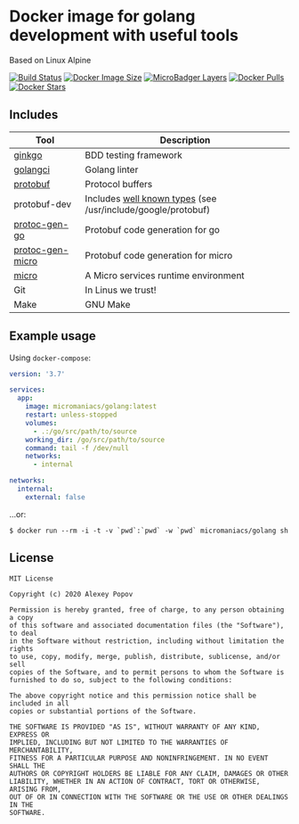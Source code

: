 # Docker image for golang development with useful tools
Based on Linux Alpine

[![Build Status](https://travis-ci.com/micromaniacs/golang.svg?branch=master)](https://travis-ci.com/micromaniacs/golang)
[![Docker Image Size](https://img.shields.io/docker/image-size/micromaniacs/golang)](https://hub.docker.com/r/micromaniacs/golang)
[![MicroBadger Layers](https://img.shields.io/microbadger/layers/micromaniacs/golang)](https://hub.docker.com/r/micromaniacs/golang)
[![Docker Pulls](https://img.shields.io/docker/pulls/micromaniacs/golang)](https://hub.docker.com/r/micromaniacs/golang)
[![Docker Stars](https://img.shields.io/docker/stars/micromaniacs/golang)](https://hub.docker.com/r/micromaniacs/golang)

## Includes
| Tool                                                          | Description                                                                                                                                   |
|---------------------------------------------------------------|-----------------------------------------------------------------------------------------------------------------------------------------------|
| [ginkgo](https://github.com/onsi/ginkgo)                      | BDD testing framework                                                                                                                         |
| [golangci](https://github.com/golangci/golangci-lint)         | Golang linter                                                                                                                                 |
| [protobuf](https://github.com/protocolbuffers/protobuf)       | Protocol buffers                                                                                                                              |
| protobuf-dev                                                  | Includes [well known types](https://developers.google.com/protocol-buffers/docs/reference/google.protobuf) (see /usr/include/google/protobuf) |
| [protoc-gen-go](https://github.com/golang/protobuf)           | Protobuf code generation for go                                                                                                               |
| [protoc-gen-micro](https://github.com/micro/protoc-gen-micro) | Protobuf code generation for micro                                                                                                            |
| [micro](https://github.com/micro/micro)                       | A Micro services runtime environment                                                                                                          |
| Git                                                           | In Linus we trust!                                                                                                                            |
| Make                                                          | GNU Make                                                                                                                                      |

## Example usage
Using `docker-compose`:
```yaml
version: '3.7'

services:
  app:
    image: micromaniacs/golang:latest
    restart: unless-stopped
    volumes:
      - .:/go/src/path/to/source
    working_dir: /go/src/path/to/source
    command: tail -f /dev/null
    networks:
      - internal

networks:
  internal:
    external: false
```

...or:
```
$ docker run --rm -i -t -v `pwd`:`pwd` -w `pwd` micromaniacs/golang sh
```

## License

```
MIT License

Copyright (c) 2020 Alexey Popov

Permission is hereby granted, free of charge, to any person obtaining a copy
of this software and associated documentation files (the "Software"), to deal
in the Software without restriction, including without limitation the rights
to use, copy, modify, merge, publish, distribute, sublicense, and/or sell
copies of the Software, and to permit persons to whom the Software is
furnished to do so, subject to the following conditions:

The above copyright notice and this permission notice shall be included in all
copies or substantial portions of the Software.

THE SOFTWARE IS PROVIDED "AS IS", WITHOUT WARRANTY OF ANY KIND, EXPRESS OR
IMPLIED, INCLUDING BUT NOT LIMITED TO THE WARRANTIES OF MERCHANTABILITY,
FITNESS FOR A PARTICULAR PURPOSE AND NONINFRINGEMENT. IN NO EVENT SHALL THE
AUTHORS OR COPYRIGHT HOLDERS BE LIABLE FOR ANY CLAIM, DAMAGES OR OTHER
LIABILITY, WHETHER IN AN ACTION OF CONTRACT, TORT OR OTHERWISE, ARISING FROM,
OUT OF OR IN CONNECTION WITH THE SOFTWARE OR THE USE OR OTHER DEALINGS IN THE
SOFTWARE.
```
